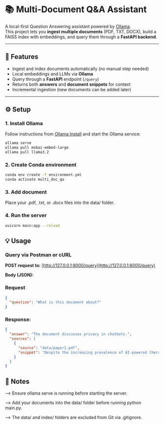 # 📚 Multi-Document Q&A Assistant

A local-first Question Answering assistant powered by [Ollama](https://ollama.com).  
This project lets you **ingest multiple documents** (PDF, TXT, DOCX), build a FAISS index with embeddings, and query them through a **FastAPI backend**.

---

## 🚀 Features
- Ingest and index documents automatically (no manual step needed)
- Local embeddings and LLMs via **Ollama**
- Query through a **FastAPI** endpoint (`/query`)
- Returns both **answers** and **document snippets** for context
- Incremental ingestion (new documents can be added later)

---

## ⚙️ Setup

### 1. Install Ollama
Follow instructions from [Ollama Install](https://ollama.com/download) and start the Ollama service:
```bash
ollama serve
ollama pull mxbai-embed-large
ollama pull llama3.2
```

### 2. Create Conda environment
```bash
conda env create -f environment.yml
conda activate multi_doc_qa
```

### 3. Add document
Place your .pdf, .txt, or .docx files into the data/ folder.

### 4. Run the server
```bash
uvicorn main:app --reload
```

## 💡 Usage

### Query via Postman or cURL

**POST request to:**
[http://127.0.0.1:8000/query](http://127.0.0.1:8000/query)

**Body (JSON):**

### Request
```json
{
  "question": "What is this document about?"
}
```

### Response:
```json
{
  "answer": "The document discusses privacy in chatbots.",
  "sources": [
    {
      "source": "data/paper1.pdf",
      "snippet": "Despite the increasing prevalence of AI-powered therapy chatbots..."
    }
  ]
}
```

## 📝 Notes
--> Ensure ollama serve is running before starting the server.

--> Add your documents into the data/ folder before running python main.py.

--> The data/ and index/ folders are excluded from Git via .gitignore.
